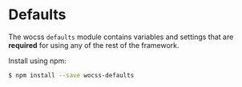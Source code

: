 # Defaults

The wocss `defaults` module contains variables and settings that are
**required** for using any of the rest of the framework.

Install using npm:

```sh
$ npm install --save wocss-defaults
```
